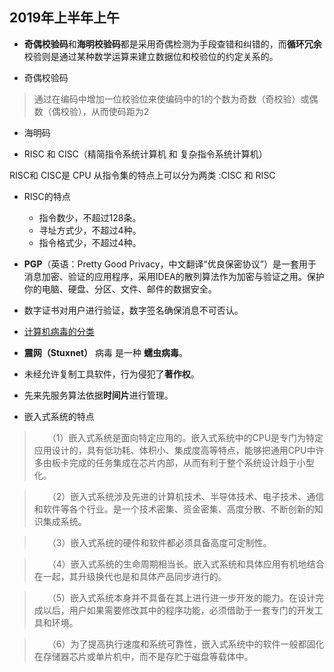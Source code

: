 ## 2019年上半年上午

- **奇偶校验码**和**海明校验码**都是采用奇偶检测为手段查错和纠错的，而**循环冗余**校验则是通过某种数学运算来建立数据位和校验位的约定关系的。 

- 奇偶校验码

>通过在编码中增加一位校验位来使编码中的1的个数为奇数（奇校验）或偶数（偶校验），从而使码距为2

- 海明码

- RISC 和 CISC（精简指令系统计算机 和 复杂指令系统计算机）

RISC和 CISC是 CPU 从指令集的特点上可以分为两类 :CISC 和 RISC

- RISC的特点 

	- 指令数少，不超过128条。
	- 寻址方式少，不超过4种。
	- 指令格式少，不超过4种。

- **PGP**（英语：Pretty Good Privacy，中文翻译“优良保密协议”）是一套用于消息加密、验证的应用程序，采用IDEA的散列算法作为加密与验证之用。保护你的电脑、硬盘、分区、文件、邮件的数据安全。

- 数字证书对用户进行验证，数字签名确保消息不可否认。

- [计算机病毒的分类](http://www.haozhong.net/blog/abaef77d0f5)

- **震网（Stuxnet）** 病毒 是一种 **蠕虫病毒**。

- 未经允许复制工具软件，行为侵犯了**著作权**。

- 先来先服务算法依据**时间片**进行管理。

- 嵌入式系统的特点

>　　（1）嵌入式系统是面向特定应用的。嵌入式系统中的CPU是专门为特定应用设计的，具有低功耗、体积小、集成度高等特点，能够把通用CPU中许多由板卡完成的任务集成在芯片内部，从而有利于整个系统设计趋于小型化。
	
>　　（2）嵌入式系统涉及先进的计算机技术、半导体技术、电子技术、通信和软件等各个行业。是一个技术密集、资金密集、高度分散、不断创新的知识集成系统。
	
>　　（3）嵌入式系统的硬件和软件都必须具备高度可定制性。
	
>　　（4）嵌入式系统的生命周期相当长。嵌入式系统和具体应用有机地结合在一起，其升级换代也是和具体产品同步进行的。
	
>　　（5）嵌入式系统本身并不具备在其上进行进一步开发的能力。在设计完成以后，用户如果需要修改其中的程序功能，必须借助于一套专门的开发工具和环境。
	
>　　（6）为了提高执行速度和系统可靠性，嵌入式系统中的软件一般都固化在存储器芯片或单片机中，而不是存贮于磁盘等载体中。




